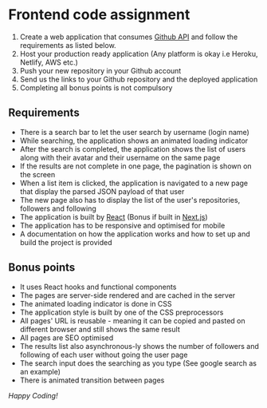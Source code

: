 # Frontend code assignment
1. Create a web application that consumes [Github API](https://developer.github.com/v3/) and follow the requirements as listed below.
2. Host your production ready application (Any platform is okay i.e Heroku, Netlify, AWS etc.)
3. Push your new repository in your Github account
4. Send us the links to your Github repository and the deployed application
5. Completing all bonus points is not compulsory
 
## Requirements
- There is a search bar to let the user search by username (login name)
- While searching, the application shows an animated loading indicator
- After the search is completed, the application shows the list of users along with their avatar and their username on the same page
- If the results are not complete in one page, the pagination is shown on the screen
- When a list item is clicked, the application is navigated to a new page that display the parsed JSON payload of that user
- The new page also has to display the list of the user's repositories, followers and following
- The application is built by [React](https://github.com/facebook/react) (Bonus if built in [Next.js](https://nextjs.org/))
- The application has to be responsive and optimised for mobile
- A documentation on how the application works and how to set up and build the project is provided
 
## Bonus points 
- It uses React hooks and functional components
- The pages are server-side rendered and are cached in the server
- The animated loading indicator is done in CSS
- The application style is built by one of the CSS preprocessors
- All pages' URL is reusable - meaning it can be copied and pasted on different browser and still shows the same result
- All pages are SEO optimised
- The results list also asynchronous-ly shows the number of followers and following of each user without going the user page
- The search input does the searching as you type (See google search as an example)
- There is animated transition between pages

 _Happy Coding!_
